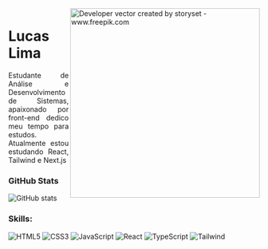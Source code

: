 <img align="right" alt="Developer vector created by storyset - www.freepik.com" height="380" src="https://user-images.githubusercontent.com/97471199/230774187-e482399b-492c-4c17-a831-0314bf90526e.png">

<h1>Lucas Lima</h1>

<p align="justify">Estudante de Análise e Desenvolvimento de Sistemas, apaixonado por front-end dedico meu tempo para estudos. Atualmente estou estudando React, Tailwind e Next.js
</p>

### GitHub Stats
![GitHub stats](https://github-readme-stats-git-masterrstaa-rickstaa.vercel.app/api?username=lucaslima44&hide_title=true&show_icons=true&include_all_commits=false&count_private=true&line_height=25&hide=issues&bg_color=000&title_color=8259FF&text_color=FFF&border_radius=3&border_color=8259FFc&icon_color=8259FF)

 ### Skills:
 ![HTML5](https://img.shields.io/badge/HTML5-E34F26?style=for-the-badge&logo=html5&logoColor=white&color=010409)
 ![CSS3](https://img.shields.io/badge/CSS3-1572B6?style=for-the-badge&logo=css3&logoColor=white&color=010409)
![JavaScript](https://img.shields.io/badge/JavaScript-F7DF1E?style=for-the-badge&logo=javascript&logoColor=white&color=010409)
![React](https://img.shields.io/badge/React-20232A?style=for-the-badge&logo=react&logoColor=white&color=010409)
![TypeScript](https://img.shields.io/badge/TypeScript-007ACC?style=for-the-badge&logo=typescript&logoColor=white&color=010409)
![Tailwind](https://img.shields.io/badge/tailwindcss-%2338B2AC.svg?style=for-the-badge&logo=tailwind-css&logoColor=white&color=010409)

